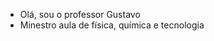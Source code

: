 - Olá, sou o professor Gustavo
- Minestro aula de física, química e tecnologia

<!---
ProfessorGustavo/ProfessorGustavo is a ✨ special ✨ repository because its `README.md` (this file) appears on your GitHub profile.
You can click the Preview link to take a look at your changes.
--->
